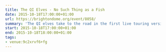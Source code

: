 ```yaml
---
title: The QI Elves - No Such Thing as a Fish
date: 2015-10-18T17:00:00+01:00
url: https://brightondome.org/event/8058/
summary: 'The QI elves take to the road in the first live touring version of their multi-award-winning hit podcast, on the back of their sell-out Edinburgh Festival run. Join Dan Schreiber, Andrew Hunter Murray, James Harkin and Anna Ptaszynski as they serve up their pick of bizarre, extraordinary and hilarious facts from the QI universe.'
start: 2015-10-18T17:00:00+01:00
end: 2015-10-18T18:00:00+01:00
tags:
- venue:9c2xrvf6+fg
---
```

